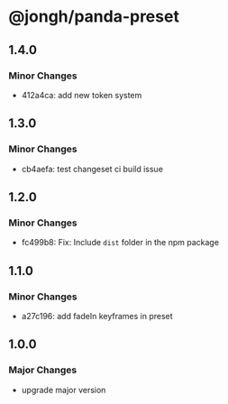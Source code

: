 # @jongh/panda-preset

## 1.4.0

### Minor Changes

- 412a4ca: add new token system

## 1.3.0

### Minor Changes

- cb4aefa: test changeset ci build issue

## 1.2.0

### Minor Changes

- fc499b8: Fix: Include `dist` folder in the npm package

## 1.1.0

### Minor Changes

- a27c196: add fadeIn keyframes in preset

## 1.0.0

### Major Changes

- upgrade major version
